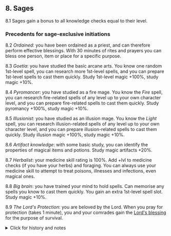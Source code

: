 <h2>8. Sages</h2>

8.1 Sages gain a bonus to all knowledge checks equal to their level.

<h3>Precedents for sage-exclusive initiations</h3>

8.2 _Ordained_: you have been ordained as a priest, and can therefore perform effective blessings. With 30 minutes of rites and prayers you can bless one person, item or place for a specific purpose.

8.3 _Goetia_: you have studied the basic arcane arts. You know one random 1st-level spell, you can research more 1st-level spells, and you can prepare 1st-level spells to cast them quickly. Study 1st-level magic +100%, study magic +10%.

8.4 _Pyromancer_: you have studied as a fire mage. You know the _Fire_ spell, you can research fire-related spells of any level up to your own character level, and you can prepare fire-related spells to cast them quickly. Study pyromancy +100%, study magic +10%.

8.5 _Illusionist_: you have studied as an illusion mage. You know the _Light_ spell, you can research illusion-related spells of any level up to your own character level, and you can prepare illusion-related spells to cast them quickly. Study illusion magic +100%, study magic +10%.

8.6 _Artifact knowledge_: with some basic study, you can identify the properties of magical items and potions. Study magic artifacts +20%.

8.7 _Herbalist_: your medicine skill rating is 100%. Add +lvl to medicine checks (if you have your herbs) and foraging. You can always use your medicine skill to attempt to treat poisons, illnesses and infections, even magical ones.

8.8 _Big brain_: you have trained your mind to hold spells. Can memorise any spells you know to cast them quickly. You gain an extra 1st-level spell slot. Study magic +10%.

8.9 _The Lord's Protection_: you are beloved by the Lord. When you pray for protection (takes 1 minute), you and your comrades gain the [Lord's blessing](11_priests_blessings) for the purpose of survival.

<details><summary markdown="span">Click for history and notes</summary>
Taken by Avilius Adeodatus Severinus. In the Werewolf Fortress this only gave +1 AC, but perhaps it should be extended at least to death saves.
</details><br/>
